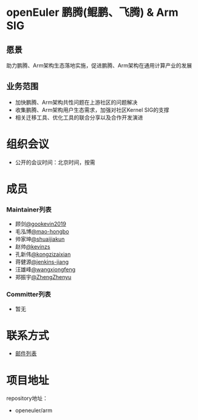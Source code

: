 # openEuler 鹏腾(鲲鹏、飞腾) & Arm SIG

## 愿景
助力鹏腾、Arm架构生态落地实施，促进鹏腾、Arm架构在通用计算产业的发展

## 业务范围
   - 加快鹏腾、Arm架构共性问题在上游社区的问题解决
   - 收集鹏腾、Arm架构用户生态需求，加强对社区Kernel SIG的支撑
   - 相关迁移工具、优化工具的联合分享以及合作开发演进

# 组织会议
- 公开的会议时间：北京时间，按需

# 成员
### Maintainer列表
- 顾剑[@gookevin2019](https://gitee.com/gookevin2019)
- 毛泓博[@mao-hongbo](https://gitee.com/mao-hongbo)
- 帅家坤[@shuaijiakun](https://gitee.com/shuaijiakun)
- 赵帅[@kevinzs](https://gitee.com/kevinzs)
- 孔新伟[@kongzizaixian](https://gitee.com/kongzizaixian)
- 蒋健源[@jenkins-jiang](https://gitee.com/jenkins-jiang)
- 汪雄峰[@wangxiongfeng](https://gitee.com/wangxiongfeng)
- 郑振宇[@ZhengZhenyu](https://gitee.com/ZhengZhenyu)

### Committer列表
- 暂无

# 联系方式
- [邮件列表](dev@openeuler.org)

# 项目地址
repository地址：
- openeuler/arm
